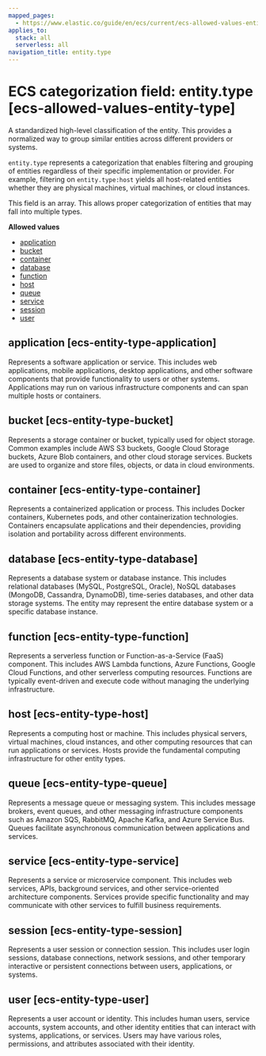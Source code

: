 ```yaml
---
mapped_pages:
  - https://www.elastic.co/guide/en/ecs/current/ecs-allowed-values-entity-type.html
applies_to:
  stack: all
  serverless: all
navigation_title: entity.type
---
```


# ECS categorization field: entity.type [ecs-allowed-values-entity-type]

A standardized high-level classification of the entity. This provides a normalized way to group similar entities across different providers or systems.

`entity.type` represents a categorization that enables filtering and grouping of entities regardless of their specific implementation or provider. For example, filtering on `entity.type:host` yields all host-related entities whether they are physical machines, virtual machines, or cloud instances.

This field is an array. This allows proper categorization of entities that may fall into multiple types.

**Allowed values**

* [application](#ecs-entity-type-application)
* [bucket](#ecs-entity-type-bucket)
* [container](#ecs-entity-type-container)
* [database](#ecs-entity-type-database)
* [function](#ecs-entity-type-function)
* [host](#ecs-entity-type-host)
* [queue](#ecs-entity-type-queue)
* [service](#ecs-entity-type-service)
* [session](#ecs-entity-type-session)
* [user](#ecs-entity-type-user)


## application [ecs-entity-type-application]

Represents a software application or service. This includes web applications, mobile applications, desktop applications, and other software components that provide functionality to users or other systems. Applications may run on various infrastructure components and can span multiple hosts or containers.


## bucket [ecs-entity-type-bucket]

Represents a storage container or bucket, typically used for object storage. Common examples include AWS S3 buckets, Google Cloud Storage buckets, Azure Blob containers, and other cloud storage services. Buckets are used to organize and store files, objects, or data in cloud environments.


## container [ecs-entity-type-container]

Represents a containerized application or process. This includes Docker containers, Kubernetes pods, and other containerization technologies. Containers encapsulate applications and their dependencies, providing isolation and portability across different environments.


## database [ecs-entity-type-database]

Represents a database system or database instance. This includes relational databases (MySQL, PostgreSQL, Oracle), NoSQL databases (MongoDB, Cassandra, DynamoDB), time-series databases, and other data storage systems. The entity may represent the entire database system or a specific database instance.


## function [ecs-entity-type-function]

Represents a serverless function or Function-as-a-Service (FaaS) component. This includes AWS Lambda functions, Azure Functions, Google Cloud Functions, and other serverless computing resources. Functions are typically event-driven and execute code without managing the underlying infrastructure.


## host [ecs-entity-type-host]

Represents a computing host or machine. This includes physical servers, virtual machines, cloud instances, and other computing resources that can run applications or services. Hosts provide the fundamental computing infrastructure for other entity types.


## queue [ecs-entity-type-queue]

Represents a message queue or messaging system. This includes message brokers, event queues, and other messaging infrastructure components such as Amazon SQS, RabbitMQ, Apache Kafka, and Azure Service Bus. Queues facilitate asynchronous communication between applications and services.


## service [ecs-entity-type-service]

Represents a service or microservice component. This includes web services, APIs, background services, and other service-oriented architecture components. Services provide specific functionality and may communicate with other services to fulfill business requirements.


## session [ecs-entity-type-session]

Represents a user session or connection session. This includes user login sessions, database connections, network sessions, and other temporary interactive or persistent connections between users, applications, or systems.


## user [ecs-entity-type-user]

Represents a user account or identity. This includes human users, service accounts, system accounts, and other identity entities that can interact with systems, applications, or services. Users may have various roles, permissions, and attributes associated with their identity.

